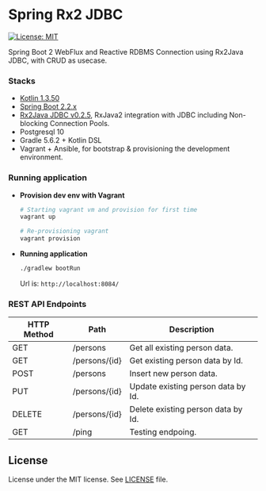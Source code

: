 # Spring Rx2 JDBC

[![License: MIT](https://img.shields.io/badge/License-MIT-blue.svg)](/LICENSE)

Spring Boot 2 WebFlux and Reactive RDBMS Connection using Rx2Java JDBC, with CRUD as usecase.

### Stacks

- [Kotlin 1.3.50](https://blog.jetbrains.com/kotlin/2019/08/kotlin-1-3-50-released/)
- [Spring Boot 2.2.x](https://github.com/spring-projects/spring-boot/wiki/Spring-Boot-2.2-Release-Notes)
- [Rx2Java JDBC v0.2.5](https://github.com/davidmoten/rxjava2-jdbc), RxJava2 integration with JDBC including Non-blocking Connection Pools.
- Postgresql 10
- Gradle 5.6.2 + Kotlin DSL
- Vagrant + Ansible, for bootstrap & provisioning the development environment.

### Running application

- __Provision dev env with Vagrant__

  ```bash
  # Starting vagrant vm and provision for first time
  vagrant up

  # Re-provisioning vagrant
  vagrant provision
  ```

- __Running application__

  ```bash
  ./gradlew bootRun
  ```

  Url is: `http://localhost:8084/`

### REST API Endpoints

| HTTP Method | Path          | Description                        |
| ----------- | --------------| -----------------------------------|
| GET         | /persons      | Get all existing person data.      |
| GET         | /persons/{id} | Get existing person data by Id.    |
| POST        | /persons      | Insert new person data.            |
| PUT         | /persons/{id} | Update existing person data by Id. |
| DELETE      | /persons/{id} | Delete existing person data by Id. |
| GET         | /ping         | Testing endpoing.                  |

## License

License under the MIT license. See [LICENSE](/LICENSE) file.<Paste>

